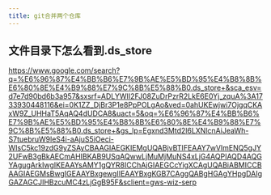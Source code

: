 ```yaml
---
title: git合并两个仓库
---
```


## 文件目录下怎么看到.ds_store

https://www.google.com/search?q=%E6%96%87%E4%BB%B6%E7%9B%AE%E5%BD%95%E4%B8%8B%E6%80%8E%E4%B9%88%E7%9C%8B%E5%88%B0.ds_store+&sca_esv=d7e7d90bd6b3a957&sxsrf=ADLYWII2FJ08ZuDrPzrR2LkE6E0Yj_zquA%3A1733930448116&ei=0K1ZZ_DjBr3P1e8PpPOLgAo&ved=0ahUKEwjwi7OjgqCKAxW9Z_UHHaT5AqAQ4dUDCA8&uact=5&oq=%E6%96%87%E4%BB%B6%E7%9B%AE%E5%BD%95%E4%B8%8B%E6%80%8E%E4%B9%88%E7%9C%8B%E5%88%B0.ds_store+&gs_lp=Egxnd3Mtd2l6LXNlcnAiJeaWh-S7tuebruW9leS4i-aAjuS5iOeci-WIsC5kc19zdG9yZSAyCBAAGIAEGKIEMgUQABjvBTIFEAAY7wVImENQ5gJY2UFwB3gBkAECmAHIBKAB9USqAQwwLjMuMjMuNS4xLjG4AQPIAQD4AQGYAgugArkIwgIKEAAYsAMY1gQYR8ICChAjGIAEGCcYigXCAgUQABiABMICCBAAGIAEGMsBwgIGEAAYBxgewgIIEAAYBxgKGB7CAggQABgHGAgYHpgDAIgGAZAGCJIHBzcuMC4zLjGgB95F&sclient=gws-wiz-serp